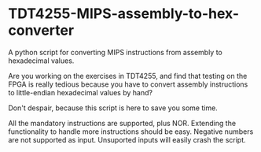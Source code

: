 # TDT4255-MIPS-assembly-to-hex-converter
A python script for converting MIPS instructions from assembly to hexadecimal values.

Are you working on the exercises in TDT4255, and find that testing on the FPGA is really tedious because you have to convert assembly instructions to little-endian hexadecimal values by hand?

Don't despair, because this script is here to save you some time.

All the mandatory instructions are supported, plus NOR. Extending the functionality to handle more instructions should be easy. Negative numbers are not supported as input. Unsuported inputs will easily crash the script.
